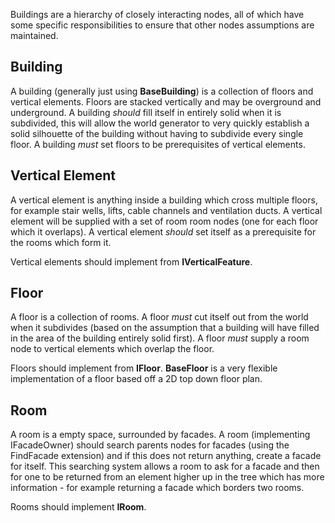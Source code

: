 Buildings are a hierarchy of closely interacting nodes, all of which have some specific responsibilities to ensure that other nodes assumptions are maintained.

## Building

A building (generally just using **BaseBuilding**) is a collection of floors and vertical elements. Floors are stacked vertically and may be overground and underground. A building *should* fill itself in entirely solid when it is subdivided, this will allow the world generator to very quickly establish a solid silhouette of the building without having to subdivide every single floor. A building *must* set floors to be prerequisites of vertical elements.

## Vertical Element

A vertical element is anything inside a building which cross multiple floors, for example stair wells, lifts, cable channels and ventilation ducts. A vertical element will be supplied with a set of room room nodes (one for each floor which it overlaps). A vertical element *should* set itself as a prerequisite for the rooms which form it.

Vertical elements should implement from **IVerticalFeature**.

## Floor

A floor is a collection of rooms. A floor *must* cut itself out from the world when it subdivides (based on the assumption that a building will have filled in the area of the building entirely solid first). A floor *must* supply a room node to vertical elements which overlap the floor.

Floors should implement from **IFloor**. **BaseFloor** is a very flexible implementation of a floor based off a 2D top down floor plan.

## Room

A room is a empty space, surrounded by facades. A room (implementing IFacadeOwner) should search parents nodes for facades (using the FindFacade extension) and if this does not return anything, create a facade for itself. This searching system allows a room to ask for a facade and then for one to be returned from an element higher up in the tree which has more information - for example returning a facade which borders two rooms.

Rooms should implement **IRoom**.